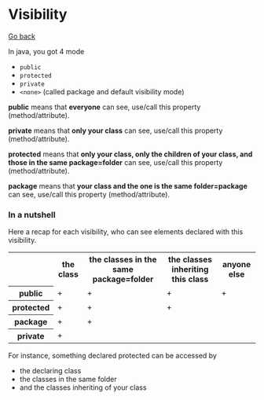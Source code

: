 # Visibility

[Go back](..)

In java, you got 4 mode

* ``public``
* ``protected``
* ``private``
* ``<none>`` (called package and default visibility mode) 

**public** means that **everyone** can see, use/call
this property (method/attribute).

**private** means that **only your class** can see, use/call
this property (method/attribute).

**protected** means that **only your class, only
the children of your class, and those in the same
package=folder** can see, use/call
this property (method/attribute).

**package** means that **your class and the one
is the same folder=package** can see, use/call
this property (method/attribute).

### In a nutshell

Here a recap for each visibility, who can see elements
declared with this visibility.

<table class="table table-bordered table-striped">
	<tr>
		<th></th>
		<th>the class</th>
		<th>the classes in the same package=folder</th>
		<th>the classes inheriting this class</th>
		<th>anyone else</th>
	</tr>
	<tr>
		<th>public</th>
		<td>+</td>
		<td>+</td>
		<td>+</td>
		<td>+</td>
	</tr>
	<tr>
		<th>protected</th>
		<td>+</td>
		<td>+</td>
		<td>+</td>
		<td></td>
	</tr>
	<tr>
		<th>package</th>
		<td>+</td>
		<td>+</td>
		<td></td>
		<td></td>
	</tr>
	<tr>
		<th>private</th>
		<td>+</td>
		<td></td>
		<td></td>
		<td></td>
	</tr>
</table>

For instance, something declared protected can be
accessed by

* the declaring class
* the classes in the same folder
* and the classes inheriting of your class
